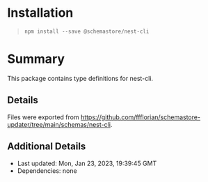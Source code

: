 # Installation
> `npm install --save @schemastore/nest-cli`

# Summary
This package contains type definitions for nest-cli.

## Details
Files were exported from https://github.com/ffflorian/schemastore-updater/tree/main/schemas/nest-cli.

## Additional Details
* Last updated: Mon, Jan 23, 2023, 19:39:45 GMT
* Dependencies: none
